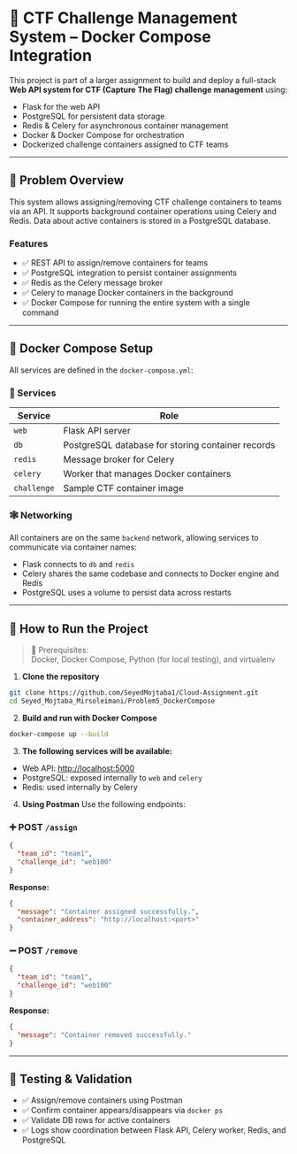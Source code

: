 
# 🧠 CTF Challenge Management System – Docker Compose Integration

This project is part of a larger assignment to build and deploy a full-stack **Web API system for CTF (Capture The Flag) challenge management** using:

- Flask for the web API
- PostgreSQL for persistent data storage
- Redis & Celery for asynchronous container management
- Docker & Docker Compose for orchestration
- Dockerized challenge containers assigned to CTF teams

---

## 📌 Problem Overview

This system allows assigning/removing CTF challenge containers to teams via an API. It supports background container operations using Celery and Redis. Data about active containers is stored in a PostgreSQL database.

### Features

- ✅ REST API to assign/remove containers for teams
- ✅ PostgreSQL integration to persist container assignments
- ✅ Redis as the Celery message broker
- ✅ Celery to manage Docker containers in the background
- ✅ Docker Compose for running the entire system with a single command

---

## 🐳 Docker Compose Setup

All services are defined in the `docker-compose.yml`:

### 🔧 Services

| Service      | Role                                              |
|--------------|---------------------------------------------------|
| `web`        | Flask API server                                  |
| `db`         | PostgreSQL database for storing container records |
| `redis`      | Message broker for Celery                         |
| `celery`     | Worker that manages Docker containers             |
| `challenge`  | Sample CTF container image                        |

### 🕸️ Networking

All containers are on the same `backend` network, allowing services to communicate via container names:

- Flask connects to `db` and `redis`
- Celery shares the same codebase and connects to Docker engine and Redis
- PostgreSQL uses a volume to persist data across restarts

---

## 🚀 How to Run the Project

> 📝 Prerequisites:  
> Docker, Docker Compose, Python (for local testing), and virtualenv

1. **Clone the repository**

```bash
git clone https://github.com/SeyedMojtaba1/Cloud-Assignment.git
cd Seyed_Mojtaba_Mirsoleimani/Problem5_DockerCompose
````

2. **Build and run with Docker Compose**

```bash
docker-compose up --build
```

3. **The following services will be available:**

* Web API: [http://localhost:5000](http://localhost:5000)
* PostgreSQL: exposed internally to `web` and `celery`
* Redis: used internally by Celery

4. **Using Postman**
   Use the following endpoints:

### ➕ POST `/assign`

```json
{
  "team_id": "team1",
  "challenge_id": "web100"
}
```

**Response:**

```json
{
  "message": "Container assigned successfully.",
  "container_address": "http://localhost:<port>"
}
```

### ➖ POST `/remove`

```json
{
  "team_id": "team1",
  "challenge_id": "web100"
}
```

**Response:**

```json
{
  "message": "Container removed successfully."
}
```

---

## 🧪 Testing & Validation

* ✅ Assign/remove containers using Postman
* ✅ Confirm container appears/disappears via `docker ps`
* ✅ Validate DB rows for active containers
* ✅ Logs show coordination between Flask API, Celery worker, Redis, and PostgreSQL

